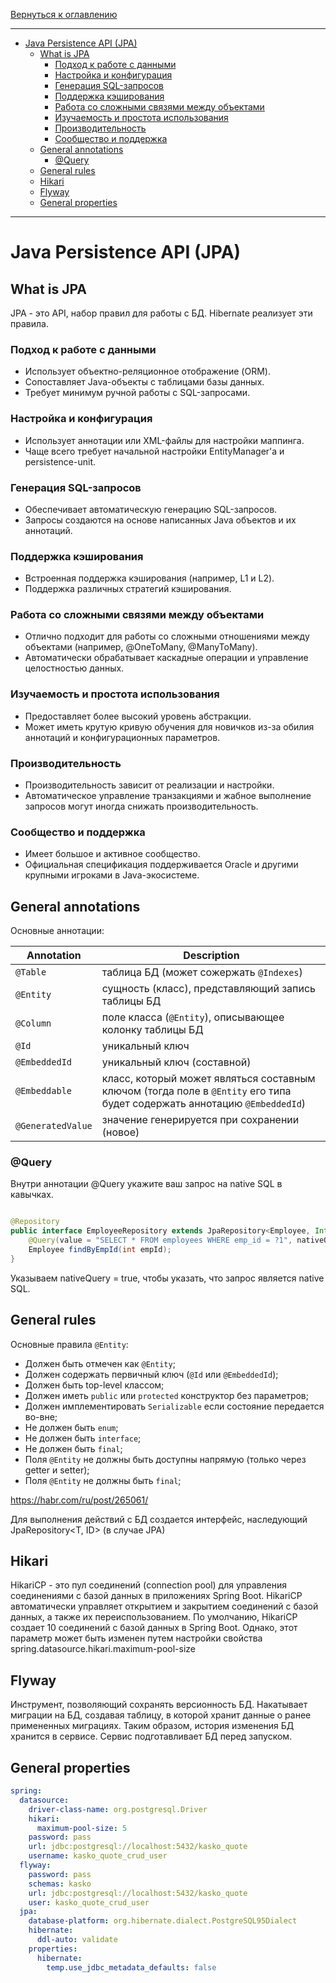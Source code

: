 [Вернуться к оглавлению](https://github.com/engine-it-in/different-level-task/blob/main/README.md)
***
* [Java Persistence API (JPA)](#java-persistence-api--jpa-)
  * [What is JPA](#what-is-jpa)
    * [Подход к работе с данными](#подход-к-работе-с-данными)
    * [Настройка и конфигурация](#настройка-и-конфигурация)
    * [Генерация SQL-запросов](#генерация-sql-запросов)
    * [Поддержка кэширования](#поддержка-кэширования)
    * [Работа со сложными связями между объектами](#работа-со-сложными-связями-между-объектами)
    * [Изучаемость и простота использования](#изучаемость-и-простота-использования)
    * [Производительность](#производительность)
    * [Сообщество и поддержка](#сообщество-и-поддержка)
  * [General annotations](#general-annotations)
    * [@Query](#query)
  * [General rules](#general-rules)
  * [Hikari](#hikari)
  * [Flyway](#flyway)
  * [General properties](#general-properties)
***

# Java Persistence API (JPA)

## What is JPA

JPA - это API, набор правил для работы с БД. Hibernate реализует эти правила.

### Подход к работе с данными

* Использует объектно-реляционное отображение (ORM).
* Сопоставляет Java-объекты с таблицами базы данных.
* Требует минимум ручной работы с SQL-запросами.

### Настройка и конфигурация

* Использует аннотации или XML-файлы для настройки маппинга.
* Чаще всего требует начальной настройки EntityManager'а и persistence-unit.

### Генерация SQL-запросов

* Обеспечивает автоматическую генерацию SQL-запросов.
* Запросы создаются на основе написанных Java объектов и их аннотаций.

### Поддержка кэширования

* Встроенная поддержка кэширования (например, L1 и L2).
* Поддержка различных стратегий кэширования.

### Работа со сложными связями между объектами

* Отлично подходит для работы со сложными отношениями между объектами (например, @OneToMany, @ManyToMany).
* Автоматически обрабатывает каскадные операции и управление целостностью данных.

### Изучаемость и простота использования

* Предоставляет более высокий уровень абстракции.
* Может иметь крутую кривую обучения для новичков из-за обилия аннотаций и конфигурационных параметров.

### Производительность

* Производительность зависит от реализации и настройки.
* Автоматическое управление транзакциями и жабное выполнение запросов могут иногда снижать производительность.

### Сообщество и поддержка

* Имеет большое и активное сообщество.
* Официальная спецификация поддерживается Oracle и другими крупными игроками в Java-экосистеме.

## General annotations

Основные аннотации:

| Annotation        | Description                                                                                                              |
|-------------------|--------------------------------------------------------------------------------------------------------------------------|
| `@Table`          | таблица БД (может сожержать `@Indexes`)                                                                                  |
| `@Entity`         | сущность (класс), представляющий запись таблицы БД                                                                       |
| `@Column`         | поле класса (`@Entity`), описывающее колонку таблицы БД                                                                  |
| `@Id`             | уникальный ключ                                                                                                          |
| `@EmbeddedId`     | уникальный ключ (составной)                                                                                              |
| `@Embeddable`     | класс, который может являться составным ключом (тогда поле в `@Entity` его типа будет содержать аннотацию `@EmbeddedId`) |
| `@GeneratedValue` | значение генерируется при сохранении (новое)                                                                             |

### @Query

Внутри аннотации @Query укажите ваш запрос на native SQL в кавычках.

```java

@Repository
public interface EmployeeRepository extends JpaRepository<Employee, Integer> {
    @Query(value = "SELECT * FROM employees WHERE emp_id = ?1", nativeQuery = true)
    Employee findByEmpId(int empId);
}
```

Указываем nativeQuery = true, чтобы указать, что запрос является native SQL.

## General rules

Основные правила `@Entity`:

- Должен быть отмечен как `@Entity`;
- Должен содержать первичный ключ (`@Id` или  `@EmbeddedId`);
- Должен быть top-level классом;
- Должен иметь `public` или `protected` конструктор без параметров;
- Должен имплементировать `Serializable` если состояние передается во-вне;
- Не должен быть `enum`;
- Не должен быть `interface`;
- Не должен быть `final`;
- Поля `@Entity` не должны быть доступны напрямую (только через getter и setter);
- Поля `@Entity` не должны быть `final`;

https://habr.com/ru/post/265061/

Для выполнения действий с БД создается интерфейс, наследующий JpaRepository<T, ID> (в случае JPA)

## Hikari

HikariCP - это пул соединений (connection pool) для управления соединениями с базой данных в приложениях Spring Boot.
HikariCP автоматически управляет открытием и закрытием соединений с базой данных, а также их переиспользованием. По
умолчанию, HikariCP создает 10 соединений с базой данных в Spring Boot. Однако, этот параметр может быть изменен путем
настройки свойства spring.datasource.hikari.maximum-pool-size

## Flyway

Инструмент, позволяющий сохранять версионность БД. Накатывает миграции на БД, создавая таблицу, в которой хранит данные
о ранее примененных миграциях. Таким образом, история изменения БД хранится в сервисе. Сервис подготавливает БД перед
запуском.

## General properties

```yaml
spring:
  datasource:
    driver-class-name: org.postgresql.Driver
    hikari:
      maximum-pool-size: 5
    password: pass
    url: jdbc:postgresql://localhost:5432/kasko_quote
    username: kasko_quote_crud_user
  flyway:
    password: pass
    schemas: kasko
    url: jdbc:postgresql://localhost:5432/kasko_quote
    user: kasko_quote_crud_user
  jpa:
    database-platform: org.hibernate.dialect.PostgreSQL95Dialect
    hibernate:
      ddl-auto: validate
    properties:
      hibernate:
        temp.use_jdbc_metadata_defaults: false
```